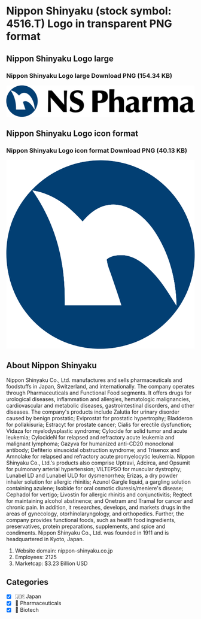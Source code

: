 # Nippon Shinyaku (stock symbol: 4516.T) Logo in transparent PNG format

## Nippon Shinyaku Logo large

### Nippon Shinyaku Logo large Download PNG (154.34 KB)

![Nippon Shinyaku Logo large Download PNG (154.34 KB)](/img/orig/4516.T_BIG-e99a6b06.png)

## Nippon Shinyaku Logo icon format

### Nippon Shinyaku Logo icon format Download PNG (40.13 KB)

![Nippon Shinyaku Logo icon format Download PNG (40.13 KB)](/img/orig/4516.T-d187c19d.png)

## About Nippon Shinyaku

Nippon Shinyaku Co., Ltd. manufactures and sells pharmaceuticals and foodstuffs in Japan, Switzerland, and internationally. The company operates through Pharmaceuticals and Functional Food segments. It offers drugs for urological diseases, inflammation and allergies, hematologic malignancies, cardiovascular and metabolic diseases, gastrointestinal disorders, and other diseases. The company's products include Zalutia for urinary disorder caused by benign prostatic; Eviprostat for prostatic hypertrophy; Bladderon for pollakisuria; Estracyt for prostate cancer; Cialis for erectile dysfunction; Vidaza for myelodysplastic syndrome; Cylocide for solid tumor and acute leukemia; CylocideN for relapsed and refractory acute leukemia and malignant lymphoma; Gazyva for humanized anti-CD20 monoclonal antibody; Defiterio sinusoidal obstruction syndrome; and Trisenox and Amnolake for relapsed and refractory acute promyelocytic leukemia. Nippon Shinyaku Co., Ltd.'s products also comprise Uptravi, Adcirca, and Opsumit for pulmonary arterial hypertension; VILTEPSO for muscular dystrophy; Lunabel LD and Lunabel ULD for dysmenorrhea; Erizas, a dry powder inhaler solution for allergic rhinitis; Azunol Gargle liquid, a gargling solution containing azulene; Isobide for oral osmotic diuresis/meniere's disease; Cephadol for vertigo; Livostin for allergic rhinitis and conjunctivitis; Regtect for maintaining alcohol abstinence; and Onetram and Tramal for cancer and chronic pain. In addition, it researches, develops, and markets drugs in the areas of gynecology, otorhinolaryngology, and orthopedics. Further, the company provides functional foods, such as health food ingredients, preservatives, protein preparations, supplements, and spice and condiments. Nippon Shinyaku Co., Ltd. was founded in 1911 and is headquartered in Kyoto, Japan.

1. Website domain: nippon-shinyaku.co.jp
2. Employees: 2125
3. Marketcap: $3.23 Billion USD


## Categories
- [x] 🇯🇵 Japan
- [x] 💊 Pharmaceuticals
- [x] 🧬 Biotech
